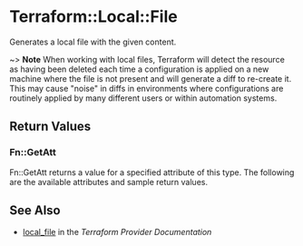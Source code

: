 # Terraform::Local::File

Generates a local file with the given content.

~> **Note** When working with local files, Terraform will detect the resource
as having been deleted each time a configuration is applied on a new machine
where the file is not present and will generate a diff to re-create it. This
may cause "noise" in diffs in environments where configurations are routinely
applied by many different users or within automation systems.

## Return Values

### Fn::GetAtt

Fn::GetAtt returns a value for a specified attribute of this type. The following are the available attributes and sample return values.

## See Also

* [local_file](https://www.terraform.io/docs/providers/local/r/file.html) in the _Terraform Provider Documentation_